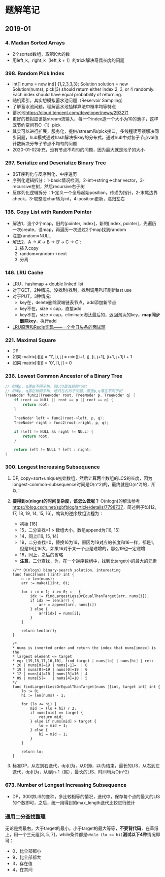 # 题解笔记

## 2019-01

### 4. Madian Sorted Arrays

- 2个sorted数组，取第K大的数
- 用left_k，right_k（left_k + 1）的trick解决奇偶长度的问题

### 398. Random Pick Index

- int[] nums = new int[] {1,2,3,3,3};
Solution solution = new Solution(nums);
pick(3) should return either index 2, 3, or 4 randomly. Each index should have equal probability of returning.
- 随机索引，其实想模拟蓄水池问题（Reservoir Sampling）
- 了解蓄水池问题，理解蓄水池抽样算法中概率均等特点
- 蓄水池<https://cloud.tencent.com/developer/news/293271>
- 更好的模拟应该是stream流输入，每一个index造一个大小为10的池子，这样既节约空间有O（1）pick
- 其实可以进行扩展，服务化，提供/stream和/pick接口，多线程读写锁解决同步问题，hub模式通过hash解决多key的分布式，通过hub中对各子节点val值计数解决分布子节点不均匀的问题
- 2020-01-02补充，没有节点不均匀的问题，因为最大就是池子的大小

### 297. Serialize and Deserialize Binary Tree

- BST序列化与反序列化，中序遍历
- 序列化逻辑拆分：1-basic情况检测，2-int->string->char vector，3-recursive左树，然后recursive右子树
- 反序列化逻辑拆分：1-定义一个全局起始position，传递为指针，2-末尾边界check，3-取整段char转为int，4-position更新，递归左右

### 138. Copy List with Random Pointer

- 解法1，造个2个map，旧的[pointer, index]，新的[index, pointer]，先遍历一次create，设map，再遍历一次通过2个map找到random
- 注意random=NULL
- 解法2，A -> A'-> B -> B'-> C -> C':
    1. 插入copy
    2. random=random->next
    3. 分离

### 146. LRU Cache

- LRU，hashmap + double linked list
- 对于GET，2种情况，没找到/找到，找到调用PUT刷新last use
- 对于PUT，3种情况:
  - key在，delete删除双端链表节点，add添加新节点
  - key不在，size < cap，直接add
  - key不在，size = cap，eliminate淘汰最后的，返回淘汰的key，**map同步删除key**，执行add
- [LRU原理和Redis实现——一个今日头条的面试题](https://zhuanlan.zhihu.com/p/34133067?utm_source=wechat_session&utm_medium=social&utm_oi=28320779468800)

### 221. Maximal Square

- DP
- 如果 matrix[i][j] = '1', [i, j] = min([i+1, j], [i, j+1], [i+1, j+1]) + 1
- 如果 matrix[i][j] = '0', [i, j] = 0

### 236. Lowest Common Ancestor of a Binary Tree

```c++
// 如果p, q落在不同子树，则LCU是当前的root
// 如果p, q落在相同子树，递归左右的子问题，直至p,q落在不同子树
TreeNode* func2(TreeNode* root, TreeNode* p, TreeNode* q) {
    if (root == NULL || root == p || root == q) {
        return root;
    }

    TreeNode* left = func2(root->left, p, q);
    TreeNode* right = func2(root->right, p, q);

    if (left != NULL && right != NULL) {
        return root;
    }

    return left != NULL ? left : right;
}
```

### 300. Longest Increasing Subsequence

1. DP, copy+sort+unique初始数组，然后计算两个数组的LCS的长度，因为longest-common-subsequence时间是O(n^2)的，最终就是O(n^2)的，所以：
2. **要得到o(nlogn)的时间复杂度，该怎么做呢？** O(nlogn)的解法参考<https://blog.csdn.net/sgbfblog/article/details/7798737>，简述例子如[12, 17, 18, 19, 14, 15, 16]，构筑的逆序数组流程为：
    - 初始 [16]
    - 15，二分查找=1 > 数组大小，数组append为[16, 15]
    - 14，同上[16, 15, 14]
    - 19，二分查找=0，替换16为19，原因为19对应的长度和16一样，都是1，但是19比16大，如果16对于某一个点是递增的，那么19也一定递增
    - 18，同上，之后的省略
    - **注意**，二分查找，为，在一个逆序数组中，找到比target小的最大的元素

    ```golang
    //** O(nlogn) binary-search solution, interesting
    func func3(nums []int) int {
        n := len(nums);
        arr := make([]int, 0);

        for i := n-1; i >= 0; i-- {
            idx := findLargestLessOrEqualThanTarget(arr, nums[i]);
            if idx >= len(arr) {
                arr = append(arr, nums[i])
            } else {
                arr[idx] = nums[i];
            }
        }

        return len(arr);
    }

    /* 
    * nums is inverted order and return the index that nums[index] is the
    * largest element <= target
    * eg: [19,18,17,16,10], find target | nums[lo] | nums[hi] | ret:
    * 20 | nums[0]=19 | nums[-1]=  | 0
    * 19 | nums[0]=19 | nums[0]=19 | 0
    * 12 | nums[4]=10 | nums[3]=16 | 4
    * 09 | nums[5]=   | nums[4]=10 | 5
    */
    func findLargestLessOrEqualThanTarget(nums []int, target int) int {
        lo := 0;
        hi := len(nums) - 1;

        for (lo <= hi) {
            mid := (lo + hi) / 2;
            if nums[mid] == target {
                return mid;
            } else if nums[mid] > target {
                lo = mid + 1;
            } else {
                hi = mid - 1;
            }
        }

        return lo;
    }
    ```
3. 标准DP，从左到右迭代，dp[i]为，从0到i，以i为结束，最长的LIS，从右到左迭代，dp[i]为，从i到n-1（尾），最长的LIS，时间均为O(n^2)

### 673. Number of Longest Increasing Subsequence

- DP，300求LIS的变种，多比较相等的情况，迭代中，保存每个点的最大的LIS的个数即可，之后，统一用得到的max_length迭代比较进行统计


### 通用二分查找整理

无论是找最右，大于target的最小，小于target的最大等等，**不要背代码**，在草纸上，用一个三元组[3, 5, 7]，while条件都是`while (lo <= hi)`**测试以下4种**情况即可：

- 0，比全部都小
- 9，比全部都大
- 3，存在值
- 4，在其间
